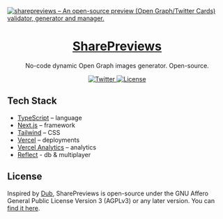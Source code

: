 <a href="https://sharepreviews.com">
  <img alt="sharepreviews – An open-source preview (Open Graph/Twitter Cards) validator, generator and manager." src="https://utfs.io/f/6669fa33-05ae-4d39-b9bb-ae5957a1a1a7-l1mrty.png">
  <h1 align="center">SharePreviews</h1>
</a>

<p align="center">
  No-code dynamic Open Graph images generator. Open-source.
</p>

<div align="center">
  <a href="https://links.sharepreviews.com/twitter">
    <img src="https://badgen.net/badge/x/@sharepreviews/ff6d2a?icon=twitter&label" alt="Twitter" />
  </a>
  <a href="https://github.com/sgalanb/sharepreviews?tab=AGPL-3.0-1-ov-file#readme">
    <img src="https://badgen.net/badge/license/AGPL-3.0/171717" alt="License" />
  </a>
</div>

## Tech Stack

- [TypeScript](https://www.typescriptlang.org) – language
- [Next.js](https://nextjs.org) – framework
- [Tailwind](https://tailwindcss.com) – CSS
- [Vercel](https://vercel.com/) – deployments
- [Vercel Analytics](https://vercel.com/analytics) – analytics
- [Reflect](https://reflect.net/) - db & multiplayer

## License

Inspired by [Dub](https://dub.co/), SharePreviews is open-source under the GNU Affero General Public License Version 3 (AGPLv3) or any later version. You can [find it here](https://github.com/sgalanb/sharepreviews?tab=AGPL-3.0-1-ov-file#readme).
